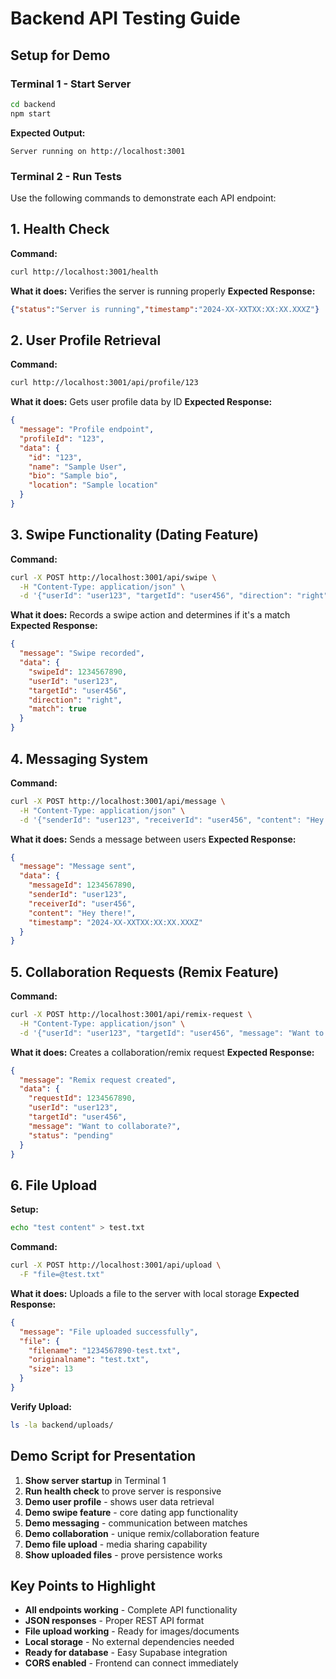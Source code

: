 # Backend API Testing Guide

## Setup for Demo

### Terminal 1 - Start Server
```bash
cd backend
npm start
```
**Expected Output:**
```
Server running on http://localhost:3001
```

### Terminal 2 - Run Tests
Use the following commands to demonstrate each API endpoint:

## 1. Health Check
**Command:**
```bash
curl http://localhost:3001/health
```
**What it does:** Verifies the server is running properly
**Expected Response:**
```json
{"status":"Server is running","timestamp":"2024-XX-XXTXX:XX:XX.XXXZ"}
```

## 2. User Profile Retrieval
**Command:**
```bash
curl http://localhost:3001/api/profile/123
```
**What it does:** Gets user profile data by ID
**Expected Response:**
```json
{
  "message": "Profile endpoint",
  "profileId": "123",
  "data": {
    "id": "123",
    "name": "Sample User",
    "bio": "Sample bio",
    "location": "Sample location"
  }
}
```

## 3. Swipe Functionality (Dating Feature)
**Command:**
```bash
curl -X POST http://localhost:3001/api/swipe \
  -H "Content-Type: application/json" \
  -d '{"userId": "user123", "targetId": "user456", "direction": "right"}'
```
**What it does:** Records a swipe action and determines if it's a match
**Expected Response:**
```json
{
  "message": "Swipe recorded",
  "data": {
    "swipeId": 1234567890,
    "userId": "user123",
    "targetId": "user456",
    "direction": "right",
    "match": true
  }
}
```

## 4. Messaging System
**Command:**
```bash
curl -X POST http://localhost:3001/api/message \
  -H "Content-Type: application/json" \
  -d '{"senderId": "user123", "receiverId": "user456", "content": "Hey there!"}'
```
**What it does:** Sends a message between users
**Expected Response:**
```json
{
  "message": "Message sent",
  "data": {
    "messageId": 1234567890,
    "senderId": "user123",
    "receiverId": "user456",
    "content": "Hey there!",
    "timestamp": "2024-XX-XXTXX:XX:XX.XXXZ"
  }
}
```

## 5. Collaboration Requests (Remix Feature)
**Command:**
```bash
curl -X POST http://localhost:3001/api/remix-request \
  -H "Content-Type: application/json" \
  -d '{"userId": "user123", "targetId": "user456", "message": "Want to collaborate?"}'
```
**What it does:** Creates a collaboration/remix request
**Expected Response:**
```json
{
  "message": "Remix request created",
  "data": {
    "requestId": 1234567890,
    "userId": "user123",
    "targetId": "user456",
    "message": "Want to collaborate?",
    "status": "pending"
  }
}
```

## 6. File Upload
**Setup:**
```bash
echo "test content" > test.txt
```
**Command:**
```bash
curl -X POST http://localhost:3001/api/upload \
  -F "file=@test.txt"
```
**What it does:** Uploads a file to the server with local storage
**Expected Response:**
```json
{
  "message": "File uploaded successfully",
  "file": {
    "filename": "1234567890-test.txt",
    "originalname": "test.txt",
    "size": 13
  }
}
```

**Verify Upload:**
```bash
ls -la backend/uploads/
```

## Demo Script for Presentation

1. **Show server startup** in Terminal 1
2. **Run health check** to prove server is responsive
3. **Demo user profile** - shows user data retrieval
4. **Demo swipe feature** - core dating app functionality
5. **Demo messaging** - communication between matches
6. **Demo collaboration** - unique remix/collaboration feature
7. **Demo file upload** - media sharing capability
8. **Show uploaded files** - prove persistence works

## Key Points to Highlight

- **All endpoints working** - Complete API functionality
- **JSON responses** - Proper REST API format
- **File upload working** - Ready for images/documents
- **Local storage** - No external dependencies needed
- **Ready for database** - Easy Supabase integration
- **CORS enabled** - Frontend can connect immediately